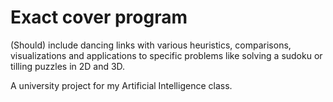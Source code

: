 # Exact cover program
(Should) include dancing links with various heuristics, comparisons, 
visualizations and applications to specific problems like solving a sudoku
or tilling puzzles in 2D and 3D.

A university project for my Artificial Intelligence class.